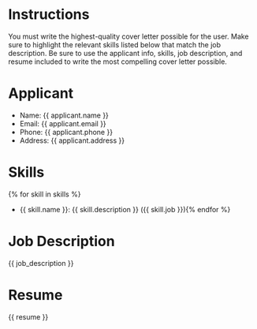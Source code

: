 # Instructions
You must write the highest-quality cover letter possible for the user.
Make sure to highlight the relevant skills listed below that match the job description.
Be sure to use the applicant info, skills, job description, and resume included to write the most compelling cover letter possible.

# Applicant
- Name: {{ applicant.name }}
- Email: {{ applicant.email }}
- Phone: {{ applicant.phone }}
- Address: {{ applicant.address }}

# Skills
{% for skill in skills %}
- {{ skill.name }}: {{ skill.description }} ({{ skill.job }}){% endfor %}

# Job Description
{{ job_description }}

# Resume
{{ resume }}
